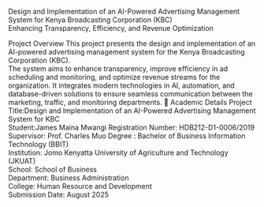  Design and Implementation of an AI-Powered Advertising Management System for Kenya Broadcasting Corporation (KBC)  
Enhancing Transparency, Efficiency, and Revenue Optimization

Project Overview
This project presents the design and implementation of an AI-powered advertising management system for the Kenya Broadcasting Corporation (KBC).  
The system aims to enhance transparency, improve efficiency in ad scheduling and monitoring, and optimize revenue streams for the organization. 
It integrates modern technologies in AI, automation, and database-driven solutions to ensure seamless communication between the marketing, traffic, and monitoring departments.
🏫 Academic Details
Project Title:Design and Implementation of an AI-Powered Advertising Management System for KBC  
Student:James Maina Mwangi
Registration Number: HDB212-D1-0006/2019  
Supervisor: Prof. Charles Muo 
Degree : Bachelor of Business Information Technology (BBIT)  
Institution: Jomo Kenyatta University of Agriculture and Technology (JKUAT)  
School: School of Business  
Department: Business Administration  
College: Human Resource and Development  
Submission Date: August 2025  
